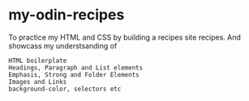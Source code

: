 # my-odin-recipes
To practice my HTML  and CSS by building a recipes site recipes. And showcass my understsanding of

    HTML boilerplate
    Headings, Paragraph and List elements
    Emphasis, Strong and Folder Elements
    Images and Links
    background-color, selectors etc
